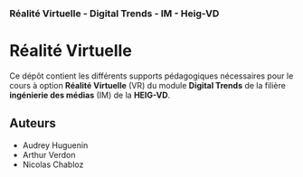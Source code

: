 ### Réalité Virtuelle - Digital Trends - IM - Heig-VD

# Réalité Virtuelle

Ce dépôt contient les différents supports pédagogiques nécessaires pour le cours à option **Réalité Virtuelle** (VR)  du module **Digital Trends** de la filière **ingénierie des médias** (IM) de la **HEIG-VD**.

## Auteurs

- Audrey Huguenin
- Arthur Verdon
- Nicolas Chabloz
<!--stackedit_data:
eyJoaXN0b3J5IjpbMzA5MzQyNDIsNDkzMzY5NTAxLC05MjA2Nz
g4NzksMjA1NTY1OTI4MCwyNDk3MDAxNl19
-->
